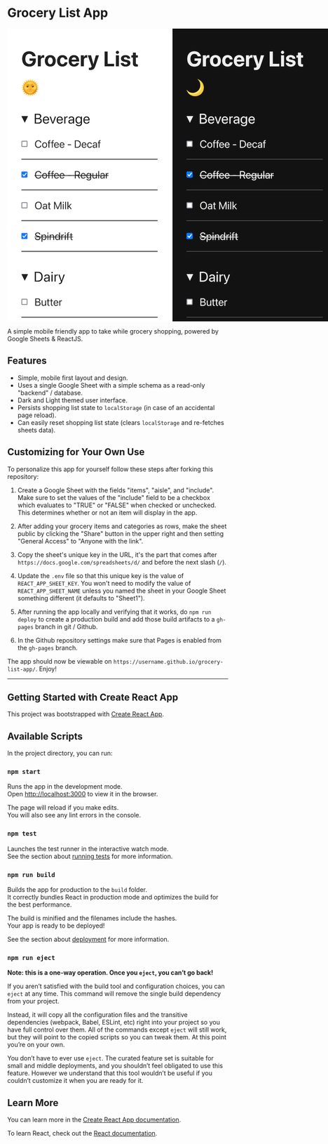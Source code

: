 # Grocery List App

<div style="display:flex; align-items:center;gap:2px">
  <img width="375" height="667" src="./screenshots/grocery-list-app-light-theme.png">
  <img width="375" height="667" src="./screenshots/grocery-list-app-dark-theme.png">
</div>

A simple mobile friendly app to take while grocery shopping, powered by Google Sheets & ReactJS.

## Features
- Simple, mobile first layout and design.
- Uses a single Google Sheet with a simple schema as a read-only "backend" / database.
- Dark and Light themed user interface.
- Persists shopping list state to `localStorage` (in case of an accidental page reload).
- Can easily reset shopping list state (clears `localStorage` and re-fetches sheets data).

## Customizing for Your Own Use

To personalize this app for yourself follow these steps after forking this repository:

1. Create a Google Sheet with the fields "items", "aisle", and "include". Make sure to set the values of the "include" field to be a checkbox which evaluates to "TRUE" or "FALSE" when checked or unchecked. This determines whether or not an item will display in the app.

2. After adding your grocery items and categories as rows, make the sheet public by clicking the "Share" button in the upper right and then setting "General Access" to "Anyone with the link".

3. Copy the sheet's unique key in the URL, it's the part that comes after `https://docs.google.com/spreadsheets/d/` and before the next slash (`/`).

4. Update the `.env` file so that this unique key is the value of `REACT_APP_SHEET_KEY`. You won't need to modify the value of `REACT_APP_SHEET_NAME` unless you named the sheet in your Google Sheet something different (it defaults to "Sheet1").

5. After running the app locally and verifying that it works, do `npm run deploy` to create a production build and add those build artifacts to a `gh-pages` branch in git / Github.

6. In the Github repository settings make sure that Pages is enabled from the `gh-pages` branch.

The app should now be viewable on `https://username.github.io/grocery-list-app/`. Enjoy!

---

## Getting Started with Create React App

This project was bootstrapped with [Create React App](https://github.com/facebook/create-react-app).

## Available Scripts

In the project directory, you can run:

### `npm start`

Runs the app in the development mode.\
Open [http://localhost:3000](http://localhost:3000) to view it in the browser.

The page will reload if you make edits.\
You will also see any lint errors in the console.

### `npm test`

Launches the test runner in the interactive watch mode.\
See the section about [running tests](https://facebook.github.io/create-react-app/docs/running-tests) for more information.

### `npm run build`

Builds the app for production to the `build` folder.\
It correctly bundles React in production mode and optimizes the build for the best performance.

The build is minified and the filenames include the hashes.\
Your app is ready to be deployed!

See the section about [deployment](https://facebook.github.io/create-react-app/docs/deployment) for more information.

### `npm run eject`

**Note: this is a one-way operation. Once you `eject`, you can’t go back!**

If you aren’t satisfied with the build tool and configuration choices, you can `eject` at any time. This command will remove the single build dependency from your project.

Instead, it will copy all the configuration files and the transitive dependencies (webpack, Babel, ESLint, etc) right into your project so you have full control over them. All of the commands except `eject` will still work, but they will point to the copied scripts so you can tweak them. At this point you’re on your own.

You don’t have to ever use `eject`. The curated feature set is suitable for small and middle deployments, and you shouldn’t feel obligated to use this feature. However we understand that this tool wouldn’t be useful if you couldn’t customize it when you are ready for it.

## Learn More

You can learn more in the [Create React App documentation](https://facebook.github.io/create-react-app/docs/getting-started).

To learn React, check out the [React documentation](https://reactjs.org/).
